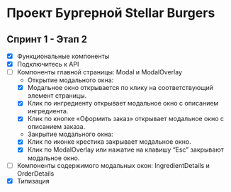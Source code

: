 # Проект Бургерной Stellar Burgers

## Спринт 1 - Этап 2
- [x] Функциональные компоненты
- [x] Подключитесь к API
- [ ] Компоненты главной страницы: Modal и ModalOverlay
    - Открытие модального окна:
    - [x] Модальное окно открывается по клику на соответствующий элемент страницы.
    - [x] Клик по ингредиенту открывает модальное окно с описанием ингредиента.
    - [x] Клик по кнопке «Оформить заказ» открывает модальное окно с описанием заказа.
    - Закрытие модального окна:
    - [x] Клик по иконке крестика закрывает модальное окно.
    - [x] Клик по ModalOverlay или нажатие на клавишу “Esc” закрывают модальное окно.
- [ ] Компоненты содержимого модальных окон: IngredientDetails и OrderDetails
- [x] Типизация
